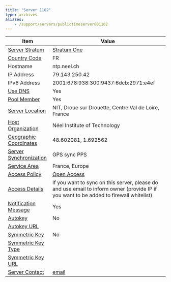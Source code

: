 ```yaml
---
title: "Server 1102"
type: archives
aliases:
    - /support/servers/publictimeserver001102
---
```


| Item | Value |
| ----- | ----- |
| [Server Stratum](/support/servers/serverstratum) | [Stratum One](/support/servers/stratumonetimeservers) |
| [Country Code](/support/servers/countrycode) | FR |
| Hostname | ntp.neel.ch |
| IP Address |  79.143.250.42 |
| IPv6 Address |  2001:678:938:300:9437:6dcb:2971:e4ef |
| [Use DNS](/support/servers/usedns) | Yes |
| [Pool Member](/support/servers/poolmember) | Yes |
| [Server Location](/support/servers/serverlocation) |  NIT, Droue sur Drouette, Centre Val de Loire, France  |
| [Host Organization](/support/servers/hostorganization) |  Néel Institute of Technology |
| [ Geographic Coordinates](/support/servers/geographiccoordinates) |  48.602081, 1.692562 |
| [Server Synchronization](/support/servers/serversynchronization) |  GPS sync PPS  |
| [Service Area](/support/servers/servicearea) |  France, Europe  |
| [Access Policy](/support/servers/accesspolicy) | [Open Access](/support/servers/openaccess) |
| [Access Details](/support/servers/accessdetails) | If you want to sync on this server, please do and use email to inform owner (provide IP if you want to be added to firewall whitelist) |
| [Notification Message](/support/servers/notificationmessage) | Yes |
| [Autokey](/support/servers/autokey) | No |
| [Autokey URL](/support/servers/autokeyurl) | |
| [Symmetric Key](/support/servers/symmetrickey) | No |
| [Symmetric Key Type](/support/servers/symmetrickeytype) | |
| [Symmetric Key URL](/support/servers/symmetrickeyurl) | |
| [Server Contact](/support/servers/servercontact) | [email](mailto:david+ntppool@neel.ch) |